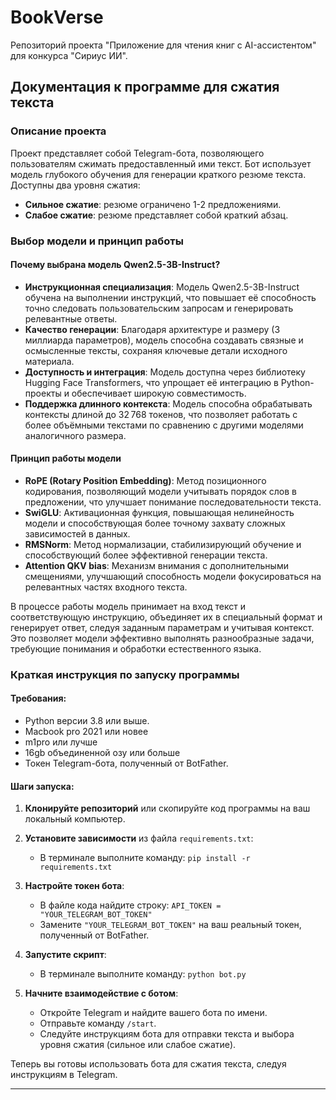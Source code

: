 # BookVerse
Репозиторий проекта "Приложение для чтения книг с AI-ассистентом" для конкурса "Сириус ИИ".

## Документация к программе для сжатия текста

### Описание проекта
Проект представляет собой Telegram-бота, позволяющего пользователям сжимать предоставленный ими текст. Бот использует модель глубокого обучения для генерации краткого резюме текста. Доступны два уровня сжатия:

- **Сильное сжатие**: резюме ограничено 1-2 предложениями.
- **Слабое сжатие**: резюме представляет собой краткий абзац.

### Выбор модели и принцип работы

#### Почему выбрана модель Qwen2.5-3B-Instruct?
- **Инструкционная специализация**: Модель Qwen2.5-3B-Instruct обучена на выполнении инструкций, что повышает её способность точно следовать пользовательским запросам и генерировать релевантные ответы.
- **Качество генерации**: Благодаря архитектуре и размеру (3 миллиарда параметров), модель способна создавать связные и осмысленные тексты, сохраняя ключевые детали исходного материала.
- **Доступность и интеграция**: Модель доступна через библиотеку Hugging Face Transformers, что упрощает её интеграцию в Python-проекты и обеспечивает широкую совместимость.
- **Поддержка длинного контекста**: Модель способна обрабатывать контексты длиной до 32 768 токенов, что позволяет работать с более объёмными текстами по сравнению с другими моделями аналогичного размера.

#### Принцип работы модели
- **RoPE (Rotary Position Embedding)**: Метод позиционного кодирования, позволяющий модели учитывать порядок слов в предложении, что улучшает понимание последовательности текста.
- **SwiGLU**: Активационная функция, повышающая нелинейность модели и способствующая более точному захвату сложных зависимостей в данных.
- **RMSNorm**: Метод нормализации, стабилизирующий обучение и способствующий более эффективной генерации текста.
- **Attention QKV bias**: Механизм внимания с дополнительными смещениями, улучшающий способность модели фокусироваться на релевантных частях входного текста.

В процессе работы модель принимает на вход текст и соответствующую инструкцию, объединяет их в специальный формат и генерирует ответ, следуя заданным параметрам и учитывая контекст. Это позволяет модели эффективно выполнять разнообразные задачи, требующие понимания и обработки естественного языка.

### Краткая инструкция по запуску программы

#### Требования:
- Python версии 3.8 или выше.
- Macbook pro 2021 или новее 
- m1pro или лучше
- 16gb объединенной озу или больше 
- Токен Telegram-бота, полученный от BotFather.

#### Шаги запуска:
1. **Клонируйте репозиторий** или скопируйте код программы на ваш локальный компьютер.

2. **Установите зависимости** из файла `requirements.txt`:
   - В терминале выполните команду: `pip install -r requirements.txt`

3. **Настройте токен бота**:
   - В файле кода найдите строку: `API_TOKEN = "YOUR_TELEGRAM_BOT_TOKEN"`
   - Замените `"YOUR_TELEGRAM_BOT_TOKEN"` на ваш реальный токен, полученный от BotFather.

4. **Запустите скрипт**:
   - В терминале выполните команду: `python bot.py`

5. **Начните взаимодействие с ботом**:
   - Откройте Telegram и найдите вашего бота по имени.
   - Отправьте команду `/start`.
   - Следуйте инструкциям бота для отправки текста и выбора уровня сжатия (сильное или слабое сжатие).

Теперь вы готовы использовать бота для сжатия текста, следуя инструкциям в Telegram.
****
